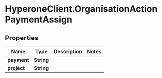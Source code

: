 # HyperoneClient.OrganisationActionPaymentAssign

## Properties

Name | Type | Description | Notes
------------ | ------------- | ------------- | -------------
**payment** | **String** |  | 
**project** | **String** |  | 



